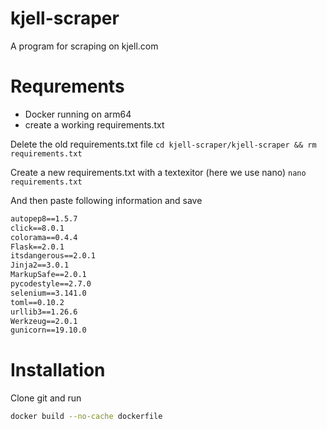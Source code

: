 # kjell-scraper
A program for scraping on kjell.com

# Requrements
* Docker running on arm64
* create a working requirements.txt

Delete the old requirements.txt file
`cd kjell-scraper/kjell-scraper && rm requirements.txt `

Create a new requirements.txt with a textexitor (here we use nano)
`nano requirements.txt`

And then paste following information and save
```txt
autopep8==1.5.7
click==8.0.1
colorama==0.4.4
Flask==2.0.1
itsdangerous==2.0.1
Jinja2==3.0.1
MarkupSafe==2.0.1
pycodestyle==2.7.0
selenium==3.141.0
toml==0.10.2
urllib3==1.26.6
Werkzeug==2.0.1
gunicorn==19.10.0
```

# Installation
Clone git and run
```bash
docker build --no-cache dockerfile
```


